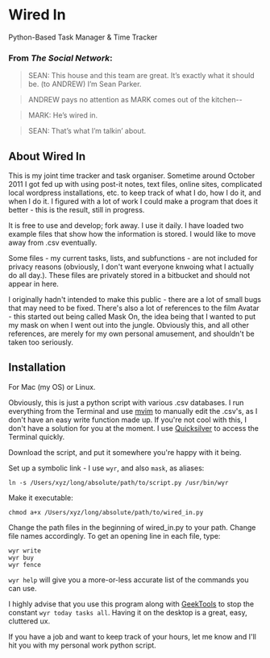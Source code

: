 Wired In
========
Python-Based Task Manager & Time Tracker

### From _The Social Network_:
>SEAN: This house and this team are great. It’s exactly what it should be.
>(to ANDREW)
>I’m Sean Parker.

>ANDREW pays no attention as MARK comes out of the kitchen--

>MARK: He’s wired in.

>SEAN: That’s what I’m talkin’ about.

About Wired In
----
This is my joint time tracker and task organiser. Sometime around
October 2011 I got fed up with using post-it notes, text files, online sites, complicated
local wordpress installations, etc. to keep track of what I do, how I do
it, and when I do it. I figured with a lot of work I could make a
program that does it better - this is the result, still in progress. 

It is free to use and develop; fork away. I use it daily. I have loaded two example files that show how the information is stored. I would like to move away from .csv eventually.

Some files - my current tasks, lists, and subfunctions - are not included for privacy reasons (obviously, I don't want everyone knwoing what I actually do all day.). These files are privately stored in a bitbucket and should not appear in here.

I originally hadn't intended to make this public - there are a lot of
small bugs that may need to be fixed. There's also a lot of references
to the film Avatar - this started out being called Mask On, the idea
being that I wanted to put my mask on when I went out into the jungle.
Obviously this, and all other references, are merely for my own personal
amusement, and shouldn't be taken too seriously.

Installation
----
For Mac (my OS) or Linux.

Obviously, this is just a python script with various .csv databases.
I run everything from the Terminal and use [mvim](http://code.google.com/p/macvim/) 
to manually edit the .csv's, as I don't have an easy write function made up. If you're not
cool with this, I don't have a solution for you at the moment. I use [Quicksilver](http://www.blacktree.com/) to access the Terminal quickly.

Download the script, and put it somewhere you're happy with it being.

Set up a symbolic link - I use `wyr`, and also `mask`, as aliases:

    ln -s /Users/xyz/long/absolute/path/to/script.py /usr/bin/wyr

Make it executable:

    chmod a+x /Users/xyz/long/absolute/path/to/wired_in.py

Change the path files in the beginning of wired_in.py to your path.
Change file names accordingly. To get an opening line in each file,
type:

    wyr write
    wyr buy
    wyr fence

`wyr help` will give you a more-or-less accurate list of the commands you can use. 

I highly advise that you use this program along with [GeekTools](http://projects.tynsoe.org/en/geektool/) to stop the constant `wyr today tasks all`.
Having it on the desktop is a great, easy, cluttered ux. 

If you have a job and want to keep track of your hours, let me know and
I'll hit you with my personal work python script.
